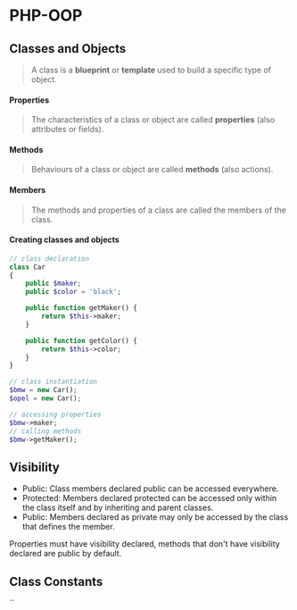 # PHP-OOP

## Classes and Objects
>A class is a **blueprint** or **template** used to build a specific type of object. 
#### Properties
>The characteristics of a class or object are called **properties** (also attributes or fields).
#### Methods
>Behaviours of a class or object are called **methods** (also actions).
#### Members
>The methods and properties of a class are called the members of the class.
#### Creating classes and objects

```php
// class declaration
class Car
{
    public $maker;
    public $color = 'black';

    public function getMaker() {
        return $this->maker;
    }

    public function getColor() {
        return $this->color;
    }
}

// class instantiation
$bmw = new Car();
$opel = new Car();

// accessing properties
$bmw->maker;
// calling methods
$bmw->getMaker();
```
## Visibility
- Public: Class members declared public can be accessed everywhere.
- Protected: Members declared protected can be accessed only within the class itself and by inheriting and parent classes. 
- Public: Members declared as private may only be accessed by the class that defines the member.

Properties must have visibility declared, methods that don't have visibility declared are public by default.

## Class Constants
``
